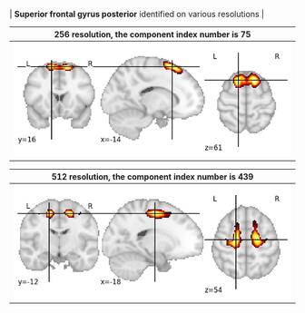 


| **Superior frontal gyrus posterior** identified on various resolutions |

| 256 resolution, the component index number is 75|  
|:---:|  
| ![Component 256](../256/final/75.jpg "From component 256: Superior frontal gyrus posterior") |

| 512 resolution, the component index number is 439|  
|:---:|  
| ![Component 512](../512/final/439.jpg "From component 512: Superior frontal gyrus posterior") |